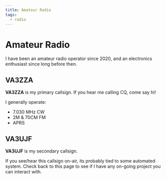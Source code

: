 ```yaml
---
title: Amateur Radio
tags:
  - radio
---
```


# Amateur Radio

I have been an amateur radio operator since 2020, and an electronics enthusiast since long before then.

## VA3ZZA

**VA3ZZA** is my primary callsign. If you hear me calling CQ, come say hi!

I generally operate:

- 7.030 MHz CW
- 2M & 70CM FM
- APRS

## VA3UJF

**VA3UJF** is my secondary callsign.

If you see/hear this callsign on-air, its probably tied to some automated system. Check back to this page to see if I have any on-going project you can interact with.